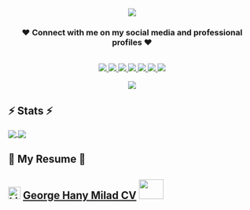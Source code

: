 <h1 align="center">
    <img src="https://readme-typing-svg.herokuapp.com/?font=Righteous&size=35&color=7B68EE&center=true&vCenter=true&width=500&height=70&duration=4000&lines=Hello,+how+are+you?👋;+I'm+George+Hany+Milad!😍;" />
</h1>

<h3 align="center">❤ Connect with me on my social media and professional profiles ❤</h3>

<br/>

<div align="center">
  <a href="mailto:georgehanymiladfam@gmail.com">
    <img src="https://img.shields.io/badge/Gmail-EA4335?style=for-the-badge&logo=gmail&logoColor=white&logoSize=auto" />
  </a>
  <a href="https://wa.me/201288053554">
    <img src="https://img.shields.io/badge/WhatsApp-25D366?style=for-the-badge&logo=whatsapp&logoColor=white" />
  </a>
  <a href="https://www.linkedin.com/in/georgehanymilad/" target="_blank">
    <img src="https://img.shields.io/badge/LinkedIn-0A66C2?style=for-the-badge&logo=linkedin&logoColor=white&logoSize=auto" />
  </a>
  <a href="https://www.kaggle.com/georgehanymilad" target="_blank">
    <img src="https://img.shields.io/badge/Kaggle-20BEFF?style=for-the-badge&logo=kaggle&logoColor=white&logoSize=auto" />
  </a>
  <a href="https://mavenanalytics.io/profile/58119370-d091-70d8-dff6-b2c56872c2ed">
    <img src="https://img.shields.io/badge/Portfolio-FF8C00?style=for-the-badge&logoColor=white" />
  </a>
  <a href="https://www.facebook.com/georgehanymilad/" target="_blank">
    <img src="https://img.shields.io/badge/Facebook-1877F2?style=for-the-badge&logo=facebook&logoColor=white&logoSize=auto" />
  </a>
  <a href="https://x.com/GeorgeHanyMelad" target="_blank">
    <img src="https://img.shields.io/badge/Twitter-000000?style=for-the-badge&logo=x&logoColor=white&logoSize=auto" />
  </a>
</div>

<br/>

<div align="center">
    <img src="https://www.finereport.com/en/wp-content/themes/blogs/images/2019051608A.gif" />
</div>
<be>

## ⚡ Stats ⚡
<a href="https://github.com/GeorgeHanyMilad/github-readme-stats">
  <img align="center" src="https://github-readme-stats.vercel.app/api?username=GeorgeHanyMilad&show_icons=true&theme=radical" />
</a>
<a href="https://github.com/GeorgeHanyMilad/github-readme-stats">
  <img align="center" src="https://github-readme-stats.vercel.app/api/top-langs/?username=GeorgeHanyMilad&langs_count=8&layout=compact&theme=radical" />
</a>
<br>

## 🔰 My Resume 🔰
## **<img src="https://icon-library.com/images/link-icon-svg/link-icon-svg-29.jpg" alt="Link" width="25" height="25"> [George Hany Milad CV](https://drive.google.com/file/d/1KbHD__Aw7ZbN9ItBt5V7YiiflyCnSih5/view?usp=drive_link) <img src="https://media.giphy.com/media/mBYkXvLxkHZFmqBHIC/giphy.gif" width=50px height=40px>**
